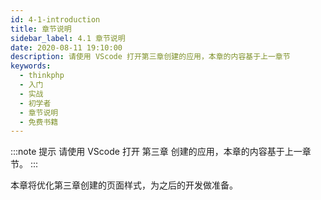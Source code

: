 ```yaml
---
id: 4-1-introduction
title: 章节说明
sidebar_label: 4.1 章节说明
date: 2020-08-11 19:10:00
description: 请使用 VScode 打开第三章创建的应用，本章的内容基于上一章节
keywords:
  - thinkphp
  - 入门
  - 实战
  - 初学者
  - 章节说明
  - 免费书籍
---
```


:::note 提示
请使用 VScode 打开 第三章 创建的应用，本章的内容基于上一章节。
:::

本章将优化第三章创建的页面样式，为之后的开发做准备。 